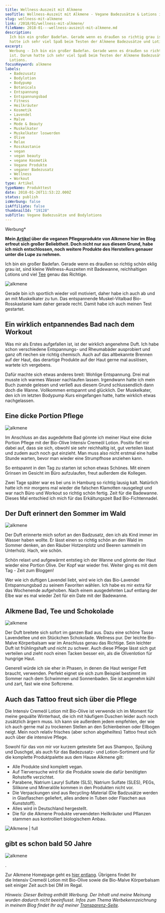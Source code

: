 ```yaml
---
title: Wellness-Auszeit mit Alkmene
seoTitle: Wellness-Auszeit mit Alkmene - Vegane Badezusätze & Lotions im Test
slug: wellness-mit-alkmene
link: /2018/01/wellness-mit-alkmene/
fileName: 2018-01---wellness-auszeit-mit-alkmene.md
description:
  Ich bin ein großer Badefan. Gerade wenn es draußen so richtig grau ist. Darum
  hatte ich sehr viel Spaß beim Testen der Alkmene Badezusätze und Lotions.
excerpt:
  Werbung - Ich bin ein großer Badefan. Gerade wenn es draußen so richtig grau
  ist. Darum hatte ich sehr viel Spaß beim Testen der Alkmene Badezusätze und
  Lotions.
focusKeyword: alkmene
labels:
  - Badezusatz
  - Bodylotion
  - Bodypump
  - Botanicals
  - Entspannung
  - Entspannungsbad
  - Fitness
  - Heilkräuter
  - Kosmetik
  - Lavendel
  - Malve
  - Mode & Beauty
  - Muskelkater
  - Muskelkater loswerden
  - Olive
  - Relax
  - Rosskastanie
  - vegan
  - vegan beauty
  - vegane Kosmetik
  - Vegane Produkte
  - veganer Badezusatz
  - Wellness
  - Workout
type: Artikel
typeName: Produkttest
date: 2018-01-26T11:53:22.000Z
status: publish
isWerbung: false
isAffiliate: false
thumbnailId: "19128"
subTitle: Vegane Badezusätze und Bodylotions
---
```


Werbung\*

<strong>Mein
<a href="http://cardamonchai.com/2017/12/alkmene-der-ultimative-produkttest/">Artikel</a>
über die veganen Pflegeprodukte von Alkmene hier im Blog erfreut sich großer
Beliebtheit. Doch nicht nur aus diesem Grund, habe ich mich entschlossen, noch
weitere Produkte des Herstellers genauer unter die Lupe zu nehmen.</strong>

Ich bin ein großer Badefan. Gerade wenn es draußen so richtig schön eklig grau
ist, sind kleine Wellness-Auszeiten mit Badewanne, reichhaltigen Lotions und
viel <a href="http://cardamonchai.com/2017/04/smecket-tee/">Tee</a> genau das
Richtige.

![alkmene](http://cardamonchai.com/wp-content/uploads/2018/01/26007016498_4d6128fe54_z-300x200.jpg)

Gerade bin ich sportlich wieder voll motiviert, daher habe ich auch ab und an
mit Muskelkater zu tun. Das entspannende Muskel-Vitalbad Bio-Rosskastanie kam
daher gerade recht. Damit habe ich auch meinen Test gestartet.

## Ein wirklich entpannendes Bad nach dem Workout

Was mir als Erstes aufgefallen ist, ist der wirklich angenehme Duft. Ich habe
schon verschiedene Entspannungs- und Rheumabäder ausprobiert und ganz oft
riechen sie richtig chemisch. Auch auf das altbekannte Brennen auf der Haut, das
derartige Produkte auf der Haut gerne mal auslösen, wartete ich vergebens.

Dafür machte sich etwas anderes breit: Wohlige Entspannung. Drei mal musste ich
warmes Wasser nachlaufen lassen. Irgendwann hatte ich mein Buch zuende gelesen
und verließ aus diesem Grund schlussendlich dann doch die Wanne. Vollkommen
entspannt und glücklich. Der Muskelkater, den ich im letzten Bodypump Kurs
eingefangen hatte, hatte wirklich etwas nachgelassen.

## Eine dicke Portion Pflege

![alkmene](http://cardamonchai.com/wp-content/uploads/2018/01/39169428944_bf3d749817_z-300x200.jpg)

Im Anschluss an das augedehnte Bad gönnte ich meiner Haut eine dicke Portion
Pflege mit der Bio-Olive Intensiv Cremeöl Lotion. Positiv fiel mir dabei auf,
dass sie sich, obwohl sie sehr reichhaltig ist, gut verteilen lässt und zudem
auch noch gut einzieht. Man muss also nicht erstmal eine halbe Stunde warten,
bevor man wieder eine Strumpfhose anziehen kann.

So entspannt in den Tag zu starten ist schon etwas Schönes. Mit einem Grinsen im
Gesicht im Büro aufzulaufen, freut außerdem die Kollegen.

Zwei Tage später war es bei uns in Hamburg so richtig lausig kalt. Natürlich
hatte ich mir morgens mal wieder die falschen Klamotten rausgelegt und war nach
Büro und Workout so richtig schön fertig. Zeit für die Badewanne. Dieses Mal
entschied ich mich für das Erkältungszeit Bad Bio-Fichtennadel.

## Der Duft erinnert den Sommer im Wald

![alkmene](http://cardamonchai.com/wp-content/uploads/2018/01/26007030178_20fe0b50ef_z-300x200.jpg)

Der Duft erinnerte mich sofort an den Badzusatz, den ich als Kind immer im
Wasser haben wollte. Er lässt einen so richtig schön an den Wald im Sommer
denken, an den Räuber Hotzenplotz und Beeren sammeln im Unterholz. Hach, wie
schön.

Schön relaxt und aufgewärmt entstieg ich der Wanne und gönnte der Haut wieder
eine Portion Olive. Der Kopf war wieder frei. Weiter ging es mit dem Tag - Zeit
zum Bloggen!

Wer wie ich duftigen Lavendel liebt, wird wie ich das Bio-Lavendel
Entspannungsbad zu seinem Favoriten wählen. Ich habe es mir extra für das
Wochenende aufgehoben. Nach einem ausgedehnten Lauf entlang der Elbe war es mal
wieder Zeit für ein Date mit der Badewanne.

## Alkmene Bad, Tee und Schokolade

![alkmene](http://cardamonchai.com/wp-content/uploads/2018/01/39169427424_7c9c150206_z-300x200.jpg)

Der Duft breitete sich sofort im ganzen Bad aus. Dazu eine schöne Tasse
Lavendeltee und ein Stückchen Schokolade. Wellness pur. Der leichte Bio-Malve
Körperbalsam war im Anschluss genau das Richtige. Sein leichter Duft ist
frühlingshaft und nicht zu schwer. Auch diese Pflege lässt sich gut verteilen
und zieht noch einen Tacken besser ein, als die Olivenlotion für hungrige Haut.

Generell würde ich sie eher in Phasen, in denen die Haut weniger Fett braucht,
verwenden. Perfekt eignet sie sich zum Beispiel bestimmt im Sommer nach dem
Schwimmen und Sonnenbaden. Sie ist angenehm kühl und zart, fast wie eine
Softcreme.

## Auch das Tattoo freut sich über die Pflege

Die Intensiv Cremeöl Lotion mit Bio-Olive ist verwende ich im Moment für meine
gequälte Winterhaut, die ich mit häufigem Duschen leider auch noch zusätzlich
ärgern muss. Ich kann sie außerdem jedem empfehlen, der wie ich auch gerne mal
zu trockenen Stellen an den Schienbeinen oder Ellbogen neigt. Mein noch relativ
frisches (aber schon abgeheiltes) Tattoo freut sich auch über die intensive
Pflege.

Sowohl für das von mir vor kurzem getestete Set aus Shampoo, Spülung und
Duschgel, als auch für das Badezusatz- und Lotion-Sortiment und für die
komplette Produktpalette aus dem Hause Alkmene<em> </em>gilt:

<ul>
    <li>Alle Produkte sind komplett vegan.</li>
    <li>Auf Tierversuche wird für die Produkte sowie die dafür benötigten Rohstoffe verzichtet.</li>
    <li>Parabene, Natrium Lauryl Sulfate (SLS), Natrium Sulfate (SLES), PEGs, Silikone und Mineralöle kommen in den Produkten nicht vor.</li>
    <li>Die Verpackungen sind aus Recycling-Material (Die Badzusätze werden in Glasflaschen geliefert, alles andere in Tuben oder Flaschen aus Kunststoff).</li>
    <li>Alles wird in Deutschland hergestellt.</li>
    <li>Die für die Alkmene Produkte verwendeten Heilkräuter und Pflanzen stammen aus kontrolliert biologischem Anbau.</li>
</ul>

![Alkmene | full](http://cardamonchai.com/wp-content/uploads/2017/12/Alkmene.png)

## gibt es schon bald 50 Jahre

![alkmene](http://cardamonchai.com/wp-content/uploads/2018/01/26007019278_b05524c077_z-300x200.jpg)

.

Zur Alkmene Homepage geht es
<a href="http://alkmene.de" target="_blank" rel="noopener">hier entlang</a>.
Übrigens findet Ihr die Intensiv Cremeöl Lotion mit Bio-Olive sowie
die Bio-Malve Körperbalsam seit einiger Zeit auch bei DM im Regal.

<em>Hinweis: Dieser Beitrag enthält Werbung. Der Inhalt und meine Meinung wurden
dadurch nicht beeinflusst. Infos zum Thema Werbekennzeichnung in meinem Blog
findet Ihr auf meiner
<a href="https://cardamonchai.com/werbung/">Transparenz-Seite</a>.</em>
